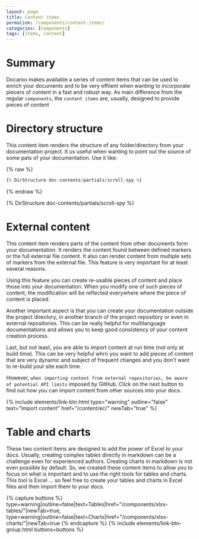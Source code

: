 ```yaml
---
layout: page
title: Content items
permalink: /components/content-items/
categories: [Components]
tags: [items, content]
---
```


# Summary
Docaroo makes available a series of content items that can be used to enrich your documents and to be very effiient when wanting to incorporate piecers of content in a fast and robust way. As main difference from the regular `components`, the `content items` are, usually, designed to provide pieces of content 

# Directory structure
This content item renders the structure of any folder/directory from your documentation project. It us useful when wanting to point out the source of some pats of your documentation. Use it like:

{% raw %}
```javascript
{% DirStructure doc-contents/partials/scroll-spy %}
```
{% endraw %}

{% DirStructure doc-contents/partials/scroll-spy %}

# External content
This content item renders parts of the content from other documents form your documentation. It renders the content found between defined markers or the full external file content. It also can render content from multiple sets of markers from the external file. This feature is very important for at least several reasons.

Using this feature you can create re-usable pieces of content and place those into your documentation. When you modify one of such pieces of content, the modification will be reflected everywhere where the piece of content is placed.

Another important aspect is that you can create your documentation outside the project directory, in another branch of the project repository or even in external repositories. This can be really helpful for multilanguage documentations and allows you to keep good consistency of your content creation process.

Last, but not least, you are able to import content at run time (not only at build time). This can be very helpful whrn you want to add pieces of content that are very dynamic and subject of frequent changes and you don't want to re-build your site each time. 

However, `when importing content from external repositories, be aware of potential API limits` imposed by GitHub. Click on the next button to find out how you can import content from other sources into your docs.

{% include elements/link-btn.html type="warning" outline="false" text="Import content" href="/content/ec/" newTab="true" %}

# Table and charts
These two content items are designed to add the power of Excel to your docs. Usually, creating complex tables directly in markdown can be a challenge even for experienced authors. Creating charts in markdown is not even possible by default. So, we created these content items to allow you to focus on what is important and to use the right tools for tables and charts. This tool is Excel ... so feel free to create your tables and charts in Excel files and then import them to your docs.

{% capture buttons %}
    type=warning|outline=false|text=Tables|href="/components/xlsx-tables/"|newTab=true,
    type=warning|outline=false|text=Charts|href="/components/xlsx-charts/"|newTab=true
{% endcapture %}
{% include elements/link-btn-group.html buttons=buttons %}

